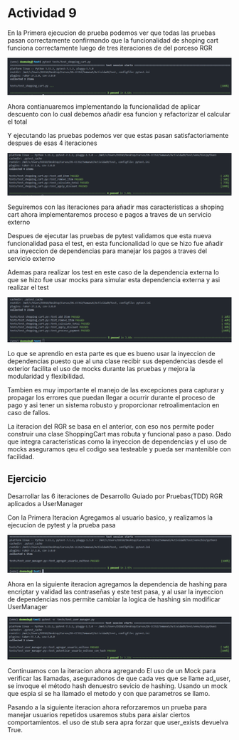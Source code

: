 # Actividad 9

En la Primera ejecucion de prueba podemos ver que todas las pruebas pasan correctamente confirmando que la funcionalidad de shoping cart funciona correctamente luego de tres iteraciones de del porceso RGR 

![alt text](images/{E296EBC7-0503-4049-A003-2654601D1215}.png)


Ahora contianuaremos implementando la funcionalidad de aplicar descuento con lo cual debemos añadir esa funcion y refactorizar el calcular el total

Y ejecutando las pruebas podemos ver que estas pasan satisfactoriamente despues de esas 4 iteraciones

![alt text](images/{48C86A55-08D0-4827-99AE-119909319937}.png)

Seguiremos con las iteraciones para añadir mas caracteristicas a shopíng cart ahora implementaremos proceso e pagos a traves de un servicio externo

Despues de ejecutar las pruebas de pytest validamos que esta nueva funcionalidad pasa el test, en esta funcionalidad lo que se hizo fue añadir una inyeccion de dependencias para manejar los pagos a traves del servicio externo

Ademas para realizar los test en este caso de la dependencia externa lo que se hizo fue usar mocks para simular esta dependencia externa y asi realizar el test

![alt text](images/{3BA6B820-5033-4963-9AD9-0B79D25B7DB4}.png)

Lo que se aprendio en esta parte es que es bueno usar la inyeccion de dependencias puesto que al una clase recibir sus dependencias desde el exterior facilita el uso de mocks durante las pruebas y mejora la modularidad y flexibilidad.

Tambien es muy importante el manejo de las excepciones para capturar y propagar los errores que puedan llegar a ocurrir durante el proceso de pago y asi tener un sistema robusto y proporcionar retroalimentacion en caso de fallos.

La iteracion del RGR  se basa en el anterior, con eso nos permite poder construir una clase ShoppingCart mas robuta y funcional paso a paso. Dado que integra caracteristicas como la inyeccion de dependencias y el uso de mocks aseguramos qeu el codigo sea testeable y pueda ser mantenible con facilidad.


## Ejercicio

Desarrollar las 6 iteraciones de Desarrollo Guiado por Pruebas(TDD) RGR aplicados a UserManager

Con la Primera Iteracion Agregamos al usuario basico, y realizamos la ejecucion de pytest y la prueba pasa

![alt text](images/{8D8C4B7C-7C73-47C8-A09B-362025A71462}.png)

Ahora en la siguiente iteracion agregamos la dependencia de hashing para encriptar y validad las contraseñas y este test pasa, y al usar la inyeccion de dependencias nos permite cambiar la logica de hashing sin modificar UserManager

![alt text]({0305DBA7-852D-4DAE-814C-E9745289E3B7}.png)

Continuamos con la iteracion ahora agregando El uso de un Mock para verificar las llamadas, aseguradonos de que cada ves que se llame ad_user, se invoque el método hash denuestro sevicio de hashing. Usando un mock que espia si se ha llamado el metodo y con que parametros se llamo.


Pasando a la siguiente iteracion ahora reforzaremos un prueba para manejar usuarios repetidos usaremos stubs para aislar ciertos comportamientos. el uso de stub sera  apra forzar que user_exists devuelva True.



